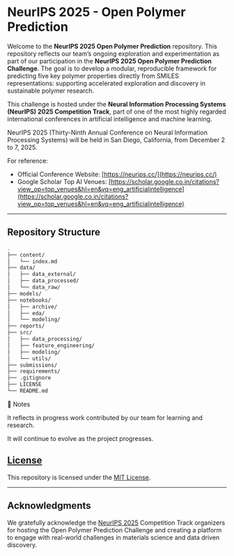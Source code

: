 # NeurIPS 2025 - Open Polymer Prediction 

Welcome to the **NeurIPS 2025 Open Polymer Prediction** repository. This repository reflects our team’s ongoing exploration and experimentation as part of our participation in the **NeurIPS 2025 Open Polymer Prediction Challenge**. The goal is to develop a modular, reproducible framework for predicting five key polymer properties directly from SMILES representations: supporting accelerated exploration and discovery in sustainable polymer research.


This challenge is hosted under the **Neural Information Processing Systems (NeurIPS) 2025 Competition Track**, part of one of the most highly regarded international conferences in artificial intelligence and machine learning.

NeurIPS 2025 (Thirty-Ninth Annual Conference on Neural Information Processing Systems) will be held in San Diego, California, from December 2 to 7, 2025.

For reference:
- Official Conference Website: [https://neurips.cc/](https://neurips.cc/)
- Google Scholar Top AI Venues: [https://scholar.google.co.in/citations?view_op=top_venues&hl=en&vq=eng_artificialintelligence](https://scholar.google.co.in/citations?view_op=top_venues&hl=en&vq=eng_artificialintelligence)

---

## Repository Structure

```bash
.
├── content/
│   └── index.md
├── data/
│   ├── data_external/
│   ├── data_processed/
│   └── data_raw/
├── models/
├── notebooks/
│   ├── archive/
│   ├── eda/
│   └── modeling/
├── reports/
├── src/
│   ├── data_processing/
│   ├── feature_engineering/
│   ├── modeling/
│   └── utils/
├── submissions/
├── requirements/
├── .gitignore
├── LICENSE
└── README.md


```
📌 Notes


It reflects in progress work contributed by our team for learning and research.


It will continue to evolve as the project progresses.




## [License](LICENSE)

This repository is licensed under the [MIT License](LICENSE).

---

## Acknowledgments

We gratefully acknowledge the [NeurIPS 2025](https://neurips.cc/) Competition Track organizers for hosting the Open Polymer Prediction Challenge and creating a platform to engage with real-world challenges in materials science and data driven discovery.
